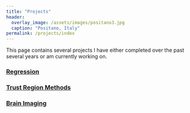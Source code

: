 ```yaml
---
title: "Projects"
header:
  overlay_image: /assets/images/positano3.jpg
  caption: "Positano, Italy"
permalink: /projects/index
---
```

This page contains several projects I have either completed over the past several years or am currently working on.

### [Regression](/projects/regression)

### [Trust Region Methods](/projects/trust)

### [Brain Imaging](/projects/neuro) 
